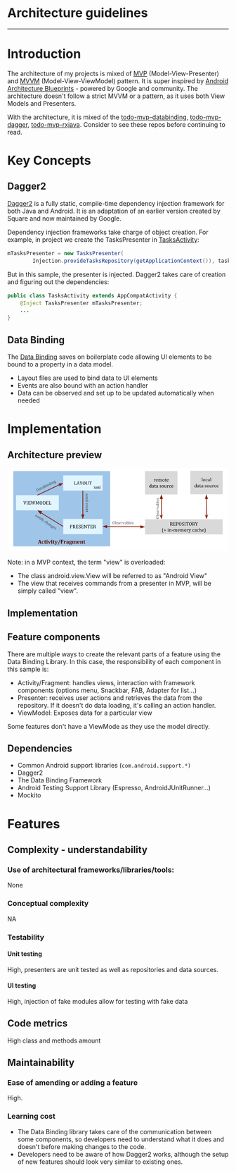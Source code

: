 # Architecture guidelines

---- 
# Introduction


The architecture of my projects is mixed of [MVP](https://en.wikipedia.org/wiki/Model%E2%80%93view%E2%80%93presenter) (Model-View-Presenter) and [MVVM](https://en.wikipedia.org/wiki/Model%E2%80%93view%E2%80%93viewmodel) (Model-View-ViewModel) pattern. It is super inspired by [Android Architecture Blueprints](https://github.com/googlesamples/android-architecture) - powered by Google and community. The architecture doesn't follow a strict MVVM or a pattern, as it uses both View Models and Presenters.

With the architecture, it is mixed of the [todo-mvp-databinding](https://github.com/googlesamples/android-architecture/tree/todo-databinding), [todo-mvp-dagger](https://github.com/googlesamples/android-architecture/tree/todo-mvp-dagger), [todo-mvp-rxjava](https://github.com/googlesamples/android-architecture/tree/dev-todo-mvp-rxjava). Consider to see these repos before continuing to read.


# Key Concepts
## Dagger2


[Dagger2](http://google.github.io/dagger/) is a fully static, compile-time dependency injection framework for both Java and Android. It is an adaptation of an earlier version created by Square and now maintained by Google.

Dependency injection frameworks take charge of object creation. For example, in project we create the TasksPresenter in [TasksActivity](https://github.com/googlesamples/android-architecture/blob/todo-mvp/todoapp/app/src/main/java/com/example/android/architecture/blueprints/todoapp/tasks/TasksActivity.java#L75):

```java
mTasksPresenter = new TasksPresenter(
        Injection.provideTasksRepository(getApplicationContext()), tasksFragment);
```

But in this sample, the presenter is injected. Dagger2 takes care of creation and figuring out the dependencies:

```java
public class TasksActivity extends AppCompatActivity {
    @Inject TasksPresenter mTasksPresenter;
    ...
}
```

## Data Binding


The [Data Binding](https://developer.android.com/topic/libraries/data-binding/index.html) saves on boilerplate code allowing UI elements to be bound to a property in a data model.

  * Layout files are used to bind data to UI elements
  * Events are also bound with an action handler
  * Data can be observed and set up to be updated automatically when 
needed


# Implementation
## Architecture preview

![Architecture Summary](images/android-architecture-summary.png)

Note: in a MVP context, the term "view" is overloaded:

  * The class android.view.View will be referred to as "Android View"
  * The view that receives commands from a presenter in MVP, will be simply called
"view".

## Implementation

## Feature components

There are multiple ways to create the relevant parts of a feature using the
Data Binding Library. In this case, the responsibility of each component in
this sample is:

  * Activity/Fragment: handles views, interaction with framework components (options menu, Snackbar, FAB,
Adapter for list…)
  * Presenter: receives user actions and retrieves the data from the repository. If
it doesn't do data loading, it's calling an action handler.
  * ViewModel: Exposes data for a particular view

Some features don't have a ViewMode as they use the model directly.

## Dependencies

  * Common Android support libraries (<code>com.android.support.\*)</code>
  * Dagger2
  * The Data Binding Framework
  * Android Testing Support Library (Espresso, AndroidJUnitRunner…)
  * Mockito


# Features

## Complexity - understandability

### Use of architectural frameworks/libraries/tools: 

None 

### Conceptual complexity 

NA

### Testability

#### Unit testing

High, presenters are unit tested as well as repositories and data sources.

#### UI testing

High, injection of fake modules allow for testing with fake data

## Code metrics

High class and methods amount

## Maintainability

### Ease of amending or adding a feature

High. 

### Learning cost

  * The Data Binding library takes care of the communication between some components, so developers need to understand what it does and doesn't before making changes to the code.
  * Developers need to be aware of how Dagger2 works, although the setup of new features should look very similar to existing ones.

